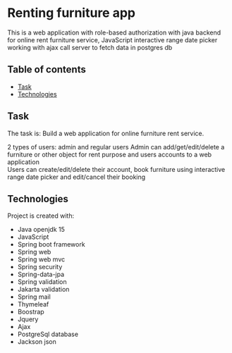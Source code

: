 # Renting furniture app
This is a web application with  role-based authorization with java backend for online rent furniture service, JavaScript interactive range date picker working with ajax call server to fetch data in postgres db   
## Table of contents
* [Task](#task)
* [Technologies](#technologies)


## Task
The task is:
Build a web application for online furniture rent service.

2 types of users: admin and regular users
Admin can add/get/edit/delete a furniture or other object for rent purpose and users accounts to  a web application   
Users can create/edit/delete their account, book furniture using  interactive range date picker and edit/cancel their booking
	
## Technologies
Project is created with:
* Java openjdk 15
* JavaScript
* Spring boot framework 
* Spring web 
* Spring web mvc 
* Spring security 
* Spring-data-jpa
* Spring validation
* Jakarta validation
* Spring mail
* Thymeleaf
* Boostrap
* Jquery
* Ajax
* PostgreSql database 
* Jackson json 
